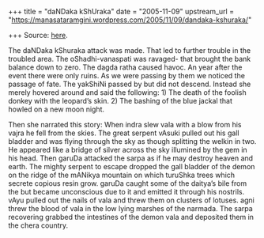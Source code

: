 +++
title = "daNDaka kShUraka"
date = "2005-11-09"
upstream_url = "https://manasataramgini.wordpress.com/2005/11/09/dandaka-kshuraka/"

+++
Source: [here](https://manasataramgini.wordpress.com/2005/11/09/dandaka-kshuraka/).

The daNDaka kShuraka attack was made. That led to further trouble in the troubled area. The oShadhi-vanaspati was ravaged- that brought the bank balance down to zero. The dagda ratha caused havoc. An year after the event there were only ruins. As we were passing by them we noticed the passage of fate. The yakShiNi passed by but did not descend. Instead she merely hovered around and said the following: 1) The death of the foolish donkey with the leopard’s skin. 2) The bashing of the blue jackal that howled on a new moon night.

Then she narrated this story: When indra slew vala with a blow from his vajra he fell from the skies. The great serpent vAsuki pulled out his gall bladder and was flying through the sky as though splitting the welkin in two. He appeared like a bridge of silver across the sky illumined by the gem in his head. Then garuDa attacked the sarpa as if he may destroy heaven and earth. The mighty serpent to escape dropped the gall bladder of the demon on the ridge of the mANikya mountain on which turuShka trees which secrete copious resin grow. garuDa caught some of the daitya’s bile from the but became unconscious due to it and emitted it through his nostrils. vAyu pulled out the nails of vala and threw them on clusters of lotuses. agni threw the blood of vala in the low lying marshes of the narmada. The sarpa recovering grabbed the intestines of the demon vala and deposited them in the chera country.

